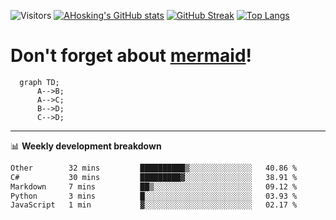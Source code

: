 ![Visitors](https://visitor-badge.laobi.icu/badge?page_id=ahosking.ahosking&color=blue&style=flat-square)
[![AHosking's GitHub stats](https://github-readme-stats.vercel.app/api?username=ahosking&count_private=true&show_icons=true&theme=onedark&hide_rank=true&include_all_commits=true)](https://github.com/ahosking)
[![GitHub Streak](https://github-readme-streak-stats.herokuapp.com?user=ahosking&theme=onedark&hide_border=true)](https://github.com/ahosking)
[![Top Langs](https://github-readme-stats.vercel.app/api/top-langs/?username=ahosking&layout=compact&theme=onedark)](https://github.com/ahosking)

# Don't forget about [mermaid](https://github.blog/2022-02-14-include-diagrams-markdown-files-mermaid/)!

```mermaid
  graph TD;
      A-->B;
      A-->C;
      B-->D;
      C-->D;
```
-------

📊 **Weekly development breakdown**

<!--START_SECTION:waka-->

```txt
Other        32 mins         ██████████▒░░░░░░░░░░░░░░   40.86 %
C#           30 mins         █████████▓░░░░░░░░░░░░░░░   38.91 %
Markdown     7 mins          ██▒░░░░░░░░░░░░░░░░░░░░░░   09.12 %
Python       3 mins          █░░░░░░░░░░░░░░░░░░░░░░░░   03.93 %
JavaScript   1 min           ▓░░░░░░░░░░░░░░░░░░░░░░░░   02.17 %
```

<!--END_SECTION:waka-->
